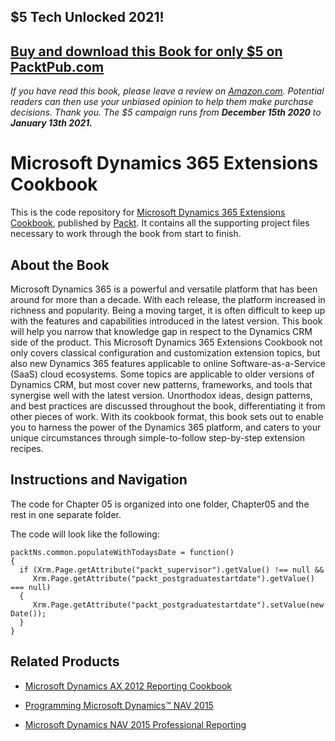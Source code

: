 ## $5 Tech Unlocked 2021!
[Buy and download this Book for only $5 on PacktPub.com](https://www.packtpub.com/product/microsoft-dynamics-365-extensions-cookbook/9781786464170)
-----
*If you have read this book, please leave a review on [Amazon.com](https://www.amazon.com/gp/product/1786464179).     Potential readers can then use your unbiased opinion to help them make purchase decisions. Thank you. The $5 campaign         runs from __December 15th 2020__ to __January 13th 2021.__*

# Microsoft Dynamics 365 Extensions Cookbook
This is the code repository for [Microsoft Dynamics 365 Extensions Cookbook](https://www.packtpub.com/application-development/microsoft-dynamics-365-extensions-cookbook?utm_source=github&utm_medium=repository&utm_content=9781786464170), published by [Packt](https://www.packtpub.com/?utm_source=github). It contains all the supporting project files necessary to work through the book from start to finish.

## About the Book
Microsoft Dynamics 365 is a powerful and versatile platform that has been around for more than a decade. With each release, the platform increased in richness and popularity. Being a moving target, it is often difficult to keep up with the features and capabilities introduced in the latest version. This book will help you narrow that knowledge gap in respect to the Dynamics CRM side of the product.
This Microsoft Dynamics 365 Extensions Cookbook not only covers classical configuration and customization extension topics, but also new Dynamics 365 features applicable to online Software-as-a-Service (SaaS) cloud ecosystems. Some topics are applicable to older versions
of Dynamics CRM, but most cover new patterns, frameworks, and tools that synergise well with the latest version. Unorthodox ideas, design patterns, and best practices are discussed throughout the book, differentiating it from other pieces of work.
With its cookbook format, this book sets out to enable you to harness the power of the Dynamics 365 platform, and caters to your unique circumstances through simple-to-follow step-by-step extension recipes.

## Instructions and Navigation
The code for Chapter 05 is organized into one folder, Chapter05 and the rest in one separate folder.

The code will look like the following:

```
packtNs.common.populateWithTodaysDate = function()
{
  if (Xrm.Page.getAttribute("packt_supervisor").getValue() !== null &&
     Xrm.Page.getAttribute("packt_postgraduatestartdate").getValue() === null)
  {
     Xrm.Page.getAttribute("packt_postgraduatestartdate").setValue(new Date());
  }
}
```
 
 ## Related Products
* [Microsoft Dynamics AX 2012 Reporting Cookbook](https://www.packtpub.com/application-development/microsoft-dynamics-ax-2012-reporting-cookbook?utm_source=github&utm_medium=repository&utm_content=9781849687720)

* [Programming Microsoft Dynamics™ NAV 2015](https://www.packtpub.com/big-data-and-business-intelligence/programming-microsoft-dynamics%E2%84%A2-nav-2015?utm_source=github&utm_medium=repository&utm_content=9781784394202)

* [Microsoft Dynamics NAV 2015 Professional Reporting](https://www.packtpub.com/big-data-and-business-intelligence/microsoft-dynamics-nav-2015-professional-reporting?utm_source=github&utm_medium=repository&utm_content=9781785284731)


